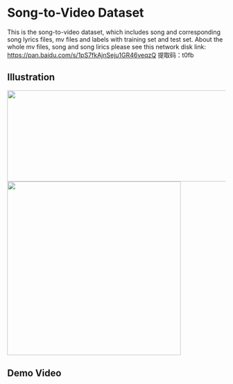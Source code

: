 # Song-to-Video Dataset
This is the song-to-video dataset, which includes song and corresponding song lyrics files, mv files and labels with training set and test set. About the whole mv files, song and song lirics please see this network disk link: https://pan.baidu.com/s/1pS7fkAjnSeju1GR46veqzQ  提取码：t0fb

## Illustration
<div align=left><img src="https://user-images.githubusercontent.com/102368468/160239206-18d7565a-9d27-48c6-be32-158f571ae716.png" width="600" height="210" /><img src="https://user-images.githubusercontent.com/102368468/160239473-9e5e39b1-4878-4f38-8978-785a0400f055.png" width="400"/></div>

## Demo Video
